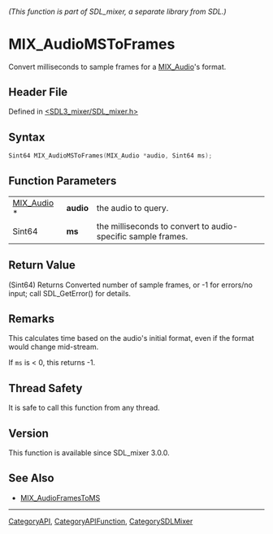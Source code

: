 ###### (This function is part of SDL_mixer, a separate library from SDL.)
# MIX_AudioMSToFrames

Convert milliseconds to sample frames for a [MIX_Audio](MIX_Audio)'s format.

## Header File

Defined in [<SDL3_mixer/SDL_mixer.h>](https://github.com/libsdl-org/SDL_mixer/blob/main/include/SDL3_mixer/SDL_mixer.h)

## Syntax

```c
Sint64 MIX_AudioMSToFrames(MIX_Audio *audio, Sint64 ms);
```

## Function Parameters

|                          |           |                                                              |
| ------------------------ | --------- | ------------------------------------------------------------ |
| [MIX_Audio](MIX_Audio) * | **audio** | the audio to query.                                          |
| Sint64                   | **ms**    | the milliseconds to convert to audio-specific sample frames. |

## Return Value

(Sint64) Returns Converted number of sample frames, or -1 for errors/no
input; call SDL_GetError() for details.

## Remarks

This calculates time based on the audio's initial format, even if the
format would change mid-stream.

If `ms` is < 0, this returns -1.

## Thread Safety

It is safe to call this function from any thread.

## Version

This function is available since SDL_mixer 3.0.0.

## See Also

- [MIX_AudioFramesToMS](MIX_AudioFramesToMS)

----
[CategoryAPI](CategoryAPI), [CategoryAPIFunction](CategoryAPIFunction), [CategorySDLMixer](CategorySDLMixer)

